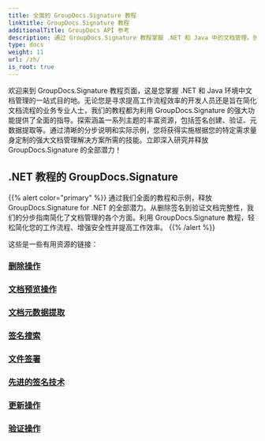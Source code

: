 ```yaml
---
title: 全面的 GroupDocs.Signature 教程
linktitle: GroupDocs.Signature 教程
additionalTitle: GroupDocs API 参考
description: 通过 GroupDocs.Signature 教程掌握 .NET 和 Java 中的文档管理。创建、验证、提取元数据等等。深入了解无缝工作流程！
type: docs
weight: 11
url: /zh/
is_root: true
---
```


欢迎来到 GroupDocs.Signature 教程页面，这是您掌握 .NET 和 Java 环境中文档管理的一站式目的地。无论您是寻求提高工作流程效率的开发人员还是旨在简化文档流程的业务专业人士，我们的教程都为利用 GroupDocs.Signature 的强大功能提供了全面的指导。探索涵盖一系列主题的丰富资源，包括签名创建、验证、元数据提取等。通过清晰的分步说明和实际示例，您将获得实施根据您的特定需求量身定制的强大文档管理解决方案所需的技能。立即深入研究并释放 GroupDocs.Signature 的全部潜力！
## .NET 教程的 GroupDocs.Signature
{{% alert color="primary" %}}
通过我们全面的教程和示例，释放 GroupDocs.Signature for .NET 的全部潜力。从删除签名到验证文档完整性，我们的分步指南简化了文档管理的各个方面。利用 GroupDocs.Signature 教程，轻松简化您的工作流程、增强安全性并提高工作效率。
{{% /alert %}}

这些是一些有用资源的链接：
 
### [删除操作](./net/delete-operations/)
### [文档预览操作](./net/document-preview-operations/)
### [文档元数据提取](./net/document-metadata-extraction/)
### [签名搜索](./net/signature-searching/)
### [文件签署](./net/document-signing/)
### [先进的签名技术](./net/advanced-signature-techniques/)
### [更新操作](./net/update-operations/)
### [验证操作](./net/verify-operations/)



